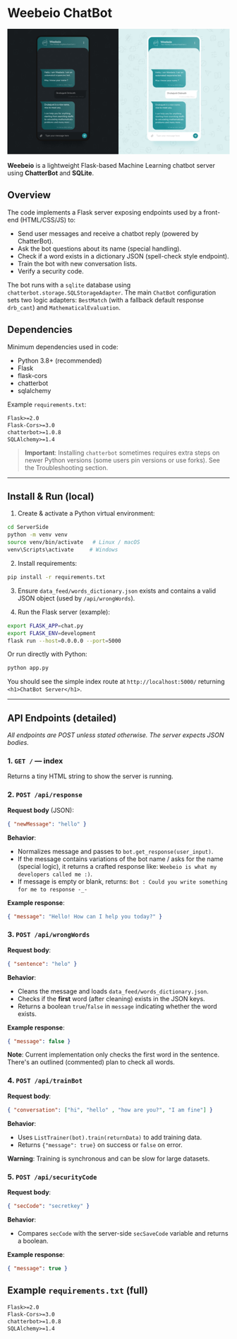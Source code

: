
# Weebeio ChatBot

![Weebeio](Weebeio.jpg)

**Weebeio** is a lightweight Flask-based Machine Learning chatbot server using **ChatterBot** and **SQLite**.

## Overview

The code implements a Flask server exposing endpoints used by a front-end (HTML/CSS/JS) to:

* Send user messages and receive a chatbot reply (powered by ChatterBot).
* Ask the bot questions about its name (special handling).
* Check if a word exists in a dictionary JSON (spell-check style endpoint).
* Train the bot with new conversation lists.
* Verify a security code.

The bot runs with a `sqlite` database using `chatterbot.storage.SQLStorageAdapter`. The main `ChatBot` configuration sets two logic adapters: `BestMatch` (with a fallback default response `drb_cant`) and `MathematicalEvaluation`.

## Dependencies

Minimum dependencies used in code:

* Python 3.8+ (recommended)
* Flask
* flask-cors
* chatterbot
* sqlalchemy

Example `requirements.txt`:

```
Flask>=2.0
Flask-Cors>=3.0
chatterbot>=1.0.8
SQLAlchemy>=1.4
```

> **Important**: Installing `chatterbot` sometimes requires extra steps on newer Python versions (some users pin versions or use forks). See the Troubleshooting section.

---

## Install & Run (local)

1. Create & activate a Python virtual environment:

```bash
cd ServerSide
python -m venv venv
source venv/bin/activate   # Linux / macOS
venv\Scripts\activate     # Windows
```

2. Install requirements:

```bash
pip install -r requirements.txt
```

3. Ensure `data_feed/words_dictionary.json` exists and contains a valid JSON object (used by `/api/wrongWords`).

4. Run the Flask server (example):

```bash
export FLASK_APP=chat.py
export FLASK_ENV=development
flask run --host=0.0.0.0 --port=5000
```

Or run directly with Python:

```bash
python app.py
```

You should see the simple index route at `http://localhost:5000/` returning `<h1>ChatBot Server</h1>`.

---

## API Endpoints (detailed)

*All endpoints are POST unless stated otherwise. The server expects JSON bodies.*

### 1. `GET /` — index

Returns a tiny HTML string to show the server is running.

### 2. `POST /api/response`

**Request body** (JSON):

```json
{ "newMessage": "hello" }
```

**Behavior**:

* Normalizes message and passes to `bot.get_response(user_input)`.
* If the message contains variations of the bot name / asks for the name (special logic), it returns a crafted response like: `Weebeio is what my developers called me :)`.
* If message is empty or blank, returns: `Bot : Could you write something for me to response -_-`

**Example response**:

```json
{ "message": "Hello! How can I help you today?" }
```

### 3. `POST /api/wrongWords`

**Request body**:

```json
{ "sentence": "helo" }
```

**Behavior**:

* Cleans the message and loads `data_feed/words_dictionary.json`.
* Checks if the **first** word (after cleaning) exists in the JSON keys.
* Returns a boolean `true`/`false` in `message` indicating whether the word exists.

**Example response**:

```json
{ "message": false }
```

**Note**: Current implementation only checks the first word in the sentence. There's an outlined (commented) plan to check all words.

### 4. `POST /api/trainBot`

**Request body**:

```json
{ "conversation": ["hi", "hello" , "how are you?", "I am fine"] }
```

**Behavior**:

* Uses `ListTrainer(bot).train(returnData)` to add training data.
* Returns `{"message": true}` on success or `false` on error.

**Warning**: Training is synchronous and can be slow for large datasets.

### 5. `POST /api/securityCode`

**Request body**:

```json
{ "secCode": "secretkey" }
```

**Behavior**:

* Compares `secCode` with the server-side `secSaveCode` variable and returns a boolean.

**Example response**:

```json
{ "message": true }
```

## Example `requirements.txt` (full)

```
Flask>=2.0
Flask-Cors>=3.0
chatterbot>=1.0.8
SQLAlchemy>=1.4
```
